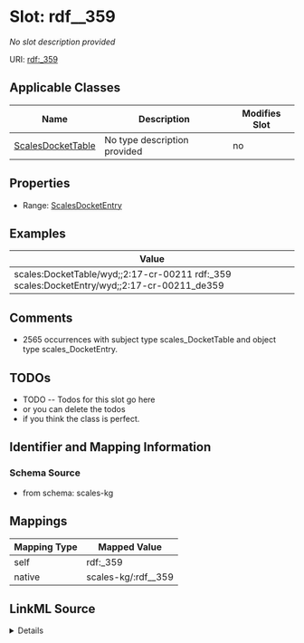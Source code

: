 

# Slot: rdf__359


_No slot description provided_





URI: [rdf:_359](http://www.w3.org/1999/02/22-rdf-syntax-ns#_359)



<!-- no inheritance hierarchy -->





## Applicable Classes

| Name | Description | Modifies Slot |
| --- | --- | --- |
| [ScalesDocketTable](../classes/ScalesDocketTable.md) | No type description provided |  no  |







## Properties

* Range: [ScalesDocketEntry](../classes/ScalesDocketEntry.md)






## Examples

| Value |
| --- |
| scales:DocketTable/wyd;;2:17-cr-00211 rdf:_359 scales:DocketEntry/wyd;;2:17-cr-00211_de359 |

## Comments

* 2565 occurrences with subject type scales_DocketTable and object type scales_DocketEntry.

## TODOs

* TODO -- Todos for this slot go here
* or you can delete the todos
* if you think the class is perfect.

## Identifier and Mapping Information







### Schema Source


* from schema: scales-kg




## Mappings

| Mapping Type | Mapped Value |
| ---  | ---  |
| self | rdf:_359 |
| native | scales-kg/:rdf__359 |




## LinkML Source

<details>
```yaml
name: rdf__359
description: No slot description provided
todos:
- TODO -- Todos for this slot go here
- or you can delete the todos
- if you think the class is perfect.
comments:
- 2565 occurrences with subject type scales_DocketTable and object type scales_DocketEntry.
examples:
- value: scales:DocketTable/wyd;;2:17-cr-00211 rdf:_359 scales:DocketEntry/wyd;;2:17-cr-00211_de359
from_schema: scales-kg
rank: 1000
slot_uri: rdf:_359
alias: rdf__359
domain_of:
- scales_DocketTable
range: scales_DocketEntry

```
</details>